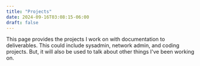 ```yaml
---
title: "Projects"
date: 2024-09-16T03:08:15-06:00
draft: false
---
```


This page provides the projects I work on with documentation to 
deliverables. This could include sysadmin, network admin, and coding 
projects. But, it will also be used to talk about other things I've 
been working on.
